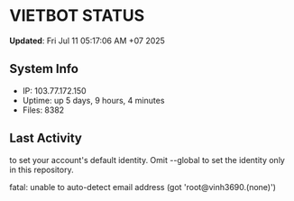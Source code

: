 # VIETBOT STATUS
**Updated**: Fri Jul 11 05:17:06 AM +07 2025

## System Info
- IP: 103.77.172.150
- Uptime: up 5 days, 9 hours, 4 minutes
- Files: 8382

## Last Activity

to set your account's default identity.
Omit --global to set the identity only in this repository.

fatal: unable to auto-detect email address (got 'root@vinh3690.(none)')
